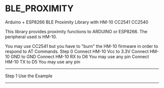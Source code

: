 # BLE_PROXIMITY
Arduino + ESP8266 BLE Proximity Library with HM-10 CC2541 CC2540

This library provides proximity functions to ARDUINO or ESP8266. The peripheral used is HM-10.

You may use CC2541 but you have to "burn" the HM-10 firmware in order to respond to AT Commands.
Step 0
Connect HM-10 Vcc to 3.3V 
Connect HM-10 GND to GND
Connect HM-10 RX  to D6   You may use any pin
Connect HM-10 TX  to D5   You may use any pin

**********************************************************************************************
Step 1   Use the Example
**********************************************************************************************


